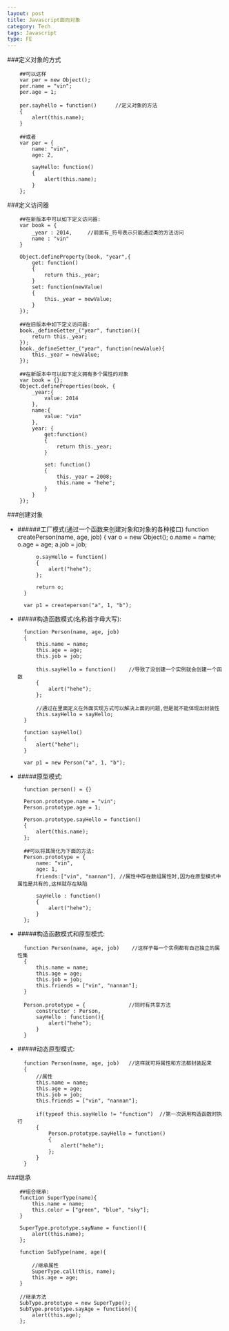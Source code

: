 ```yaml
---
layout: post
title: Javascript面向对象
category: Tech
tags: Javascript
type: FE
---
```


###定义对象的方式

		##可以这样
		var per = new Object();
		per.name = "vin";
		per.age = 1;

		per.sayhello = function()      //定义对象的方法
		{
		    alert(this.name);
		}

		##或者
		var per = {
		    name: "vin",
		    age: 2,

		    sayHello: function()
		    {
		        alert(this.name);
		    }
		};

###定义访问器
 
		##在新版本中可以如下定义访问器:
		var book = {
		    _year : 2014,     //前面有_符号表示只能通过类的方法访问
		    name : "vin"
		}

		Object.defineProperty(book, "year",{
		    get: function()
		    {
		        return this._year;
		    }
		    set: function(newValue)
		    {
		        this._year = newValue;
		    }
		});

		##在旧版本中如下定义访问器:
		book._defineGetter_("year", function(){
		    return this._year;
		});
		book._defineSetter_("year", function(newValue){
		    this._year = newValue;
		});

		##在新版本中可以如下定义拥有多个属性的对象
		var book = {};
		Object.defineProperties(book, {
		    _year:{
		        value: 2014
		    },
		    name:{
		        value: "vin"
		    },
		    year: {
		        get:function()
		        {
		            return this._year;
		        }

		        set: function()
		        {
		            this._year = 2008;
		            this.name = "hehe";
		        }
		    }
		});

###创建对象

+ ######工厂模式(通过一个函数来创建对象和对象的各种接口)
		function createPerson(name, age, job)
		{
		    var o = new Object();
		    o.name = name;
		    o.age = age;
		    a.job = job;

		    o.sayHello = function()
		    {
		        alert("hehe");
		    };

		    return o;
		}

		var p1 = createperson("a", 1, "b");

+ #####构造函数模式(名称首字母大写):

		function Person(name, age, job)
		{
		    this.name = name;
		    this.age = age;
		    this.job = job;

		    this.sayHello = function()    //导致了没创建一个实例就会创建一个函数
		    {
		        alert("hehe");
		    };

		    //通过在里面定义在外面实现方式可以解决上面的问题,但是就不能体现出封装性
		    this.sayHello = sayHello;  
		}

		function sayHello()
		{
		    alert("hehe");
		}

		var p1 = new Person("a", 1, "b");

+ #####原型模式:

		function person() = {}

		Person.prototype.name = "vin";
		Person.prototype.age = 1;

		Person.prototype.sayHello = function()
		{
		    alert(this.name);
		};

		##可以将其简化为下面的方法:
		Person.prototype = {
		    name: "vin",
		    age: 1,
		    friends:["vin", "nannan"], //属性中存在数组属性时,因为在原型模式中属性是共有的,这样就存在缺陷

		    sayHello : function()
		    {
		        alert("hehe");
		    }
		};

+ #####构造函数模式和原型模式:
 
		function Person(name, age, job)    //这样子每一个实例都有自己独立的属性集
		{
		    this.name = name;
		    this.age = age;
		    this.job = job;
		    this.friends = ["vin", "nannan"];
		}

		Person.prototype = {              //同时有共享方法
		    constructor : Person,
		    sayHello : function(){
		        alert("hehe");
		    }
		}

+ #####动态原型模式:

		function Person(name, age, job)   //这样就可将属性和方法都封装起来    
		{
		    //属性
		    this.name = name;
		    this.age = age;
		    this.job = job;
		    this.friends = ["vin", "nannan"];

		    if(typeof this.sayHello != "function")  //第一次调用构造函数时执行
		    {
		        Person.prototype.sayHello = function()
		        {
		            alert("hehe");
		        };
		    }
		}   

###继承
 
		##组合继承:
		function SuperType(name){
		    this.name = name;
		    this.color = ["green", "blue", "sky"];
		}

		SuperType.prototype.sayName = function(){
		    alert(this.name);
		};

		function SubType(name, age){

		    //继承属性
		    SuperType.call(this, name);
		    this.age = age;
		}

		//继承方法
		SubType.prototype = new SuperType();
		SubType.prototype.sayAge = function(){
		    alert(this.age);
		};
